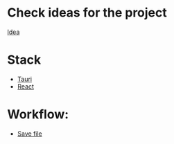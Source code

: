 # Check ideas for the project

[Idea](./.idea/roadmap.md)


# Stack
 - [Tauri](https://tauri.app/)
 - [React](https://reactjs.org/)


# Workflow:
- [Save file](./.idea/saving-file.excalidraw)